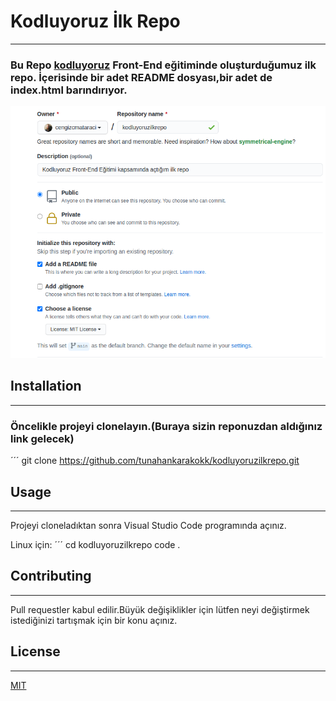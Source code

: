 # Kodluyoruz İlk Repo
---

### Bu Repo [kodluyoruz](www.kodluyoruz.org) Front-End eğitiminde oluşturduğumuz ilk repo. İçerisinde bir adet README dosyası,bir adet de index.html barındırıyor.
![](https://github.com/Kodluyoruz/taskforce/blob/main/git/odev1/figures/github.png)

## Installation
---
### Öncelikle projeyi clonelayın.(Buraya sizin reponuzdan aldığınız link gelecek)

´´´
    git clone https://github.com/tunahankarakokk/kodluyoruzilkrepo.git

## Usage
---
Projeyi cloneladıktan sonra Visual Studio Code programında açınız.

Linux için:
´´´
cd kodluyoruzilkrepo
code .
## Contributing
---
Pull requestler kabul edilir.Büyük değişiklikler için lütfen neyi değiştirmek istediğinizi tartışmak için bir konu açınız.
## License
---
[MIT](https://choosealicense.com/licenses/mit/)
